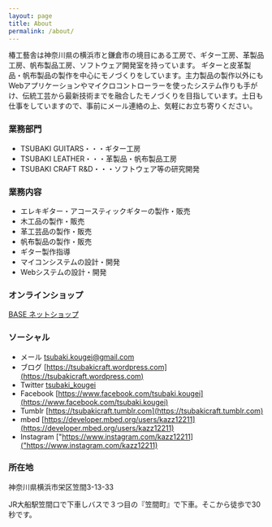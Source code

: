 ```yaml
---
layout: page
title: About
permalink: /about/
---
```

椿工藝舎は神奈川県の横浜市と鎌倉市の境目にある工房で、ギター工房、革製品工房、帆布製品工房、ソフトウェア開発室を持っています。
ギターと皮革製品・帆布製品の製作を中心にモノづくりをしています。主力製品の製作以外にもWebアプリケーションやマイクロコントローラーを使ったシステム作りも手がけ、伝統工芸から最新技術までを融合したモノづくりを目指しています。土日も仕事をしていますので、事前にメール連絡の上、気軽にお立ち寄りください。

### 業務部門
- TSUBAKI GUITARS・・・ギター工房
- TSUBAKI LEATHER・・・革製品・帆布製品工房
- TSUBAKI CRAFT R&D・・・ソフトウェア等の研究開発

### 業務内容
- エレキギター・アコースティックギターの製作・販売
- 木工品の製作・販売
- 革工芸品の製作・販売
- 帆布製品の製作・販売
- ギター製作指導
- マイコンシステムの設計・開発
- Webシステムの設計・開発

### オンラインショップ
[BASE ネットショップ](https://tsubakicraft.thebase.in)

### ソーシャル
- メール [tsubaki.kougei@gmail.com](mailto:tsubaki.kougei@gmail.com)
- ブログ [https://tsubakicraft.wordpress.com](https://tsubakicraft.wordpress.com)
- Twitter [tsubaki_kougei](https://twitter.com/tsubaki_kougei)
- Facebook [https://www.facebook.com/tsubaki.kougei](https://www.facebook.com/tsubaki.kougei)
- Tumblr [https://tsubakicraft.tumblr.com](https://tsubakicraft.tumblr.com)
- mbed [https://developer.mbed.org/users/kazz12211](https://developer.mbed.org/users/kazz12211)
- Instagram ["https://www.instagram.com/kazz12211]("https://www.instagram.com/kazz12211)

### 所在地

神奈川県横浜市栄区笠間3-13-33

JR大船駅笠間口で下車しバスで３つ目の『笠間町』で下車。そこから徒歩で30秒です。
